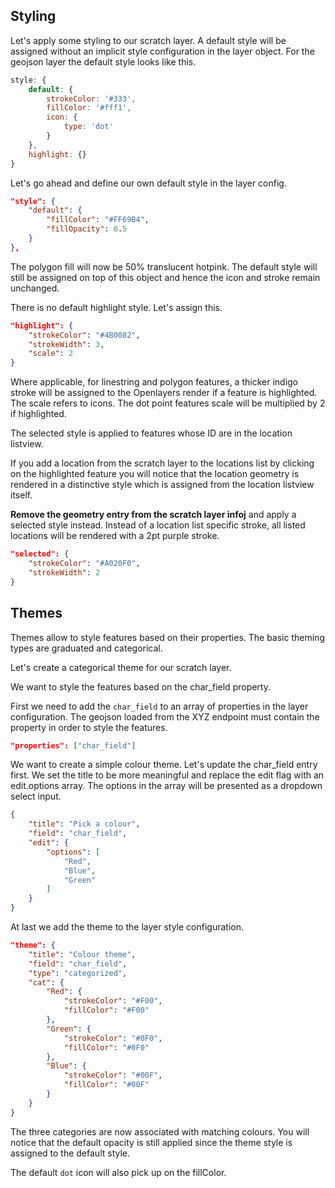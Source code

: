 ## Styling

Let's apply some styling to our scratch layer. A default style will be assigned without an implicit style configuration in the layer object. For the geojson layer the default style looks like this.

```js
style: {
    default: {
        strokeColor: '#333',
        fillColor: '#fff1',
        icon: {
            type: 'dot'
        }
    },
    highlight: {}
}
```

Let's go ahead and define our own default style in the layer config.

```json
"style": {
    "default": {
        "fillColor": "#FF69B4",
        "fillOpacity": 0.5
    }
},
```

The polygon fill will now be 50% translucent hotpink. The default style will still be assigned on top of this object and hence the icon and stroke remain unchanged.

There is no default highlight style. Let's assign this.

```json
"highlight": {
    "strokeColor": "#4B0082",
    "strokeWidth": 3,
    "scale": 2
}
```

Where applicable, for linestring and polygon features, a thicker indigo stroke will be assigned to the Openlayers render if a feature is highlighted. The scale refers to icons. The dot point features scale will be multiplied by 2 if highlighted.

The selected style is applied to features whose ID are in the location listview.

If you add a location from the scratch layer to the locations list by clicking on the highlighted feature you will notice that the location geometry is rendered in a distinctive style which is assigned from the location listview itself. 

**Remove the geometry entry from the scratch layer infoj** and apply a selected style instead. Instead of a location list specific stroke, all listed locations will be rendered with a 2pt purple stroke.

```json
"selected": {
    "strokeColor": "#A020F0",
    "strokeWidth": 2
}
```

## Themes

Themes allow to style features based on their properties. The basic theming types are graduated and categorical.

Let's create a categorical theme for our scratch layer.

We want to style the features based on the char_field property.

First we need to add the `char_field` to an array of properties in the layer configuration. The geojson loaded from the XYZ endpoint must contain the property in order to style the features.

```json
"properties": ["char_field"]
```

We want to create a simple colour theme. Let's update the char_field entry first. We set the title to be more meaningful and replace the edit flag with an edit.options array. The options in the array will be presented as a dropdown select input.

```json
{
    "title": "Pick a colour",
    "field": "char_field",
    "edit": {
        "options": [
            "Red",
            "Blue",
            "Green"
        ]
    }
}
```

At last we add the theme to the layer style configuration.

```json
"theme": {
    "title": "Colour theme",
    "field": "char_field",
    "type": "categorized",
    "cat": {
        "Red": {
            "strokeColor": "#F00",
            "fillColor": "#F00"
        },
        "Green": {
            "strokeColor": "#0F0",
            "fillColor": "#0F0"
        },
        "Blue": {
            "strokeColor": "#00F",
            "fillColor": "#00F"
        }
    }
}
```

The three categories are now associated with matching colours. You will notice that the default opacity is still applied since the theme style is assigned to the default style.

The default `dot` icon will also pick up on the fillColor.
